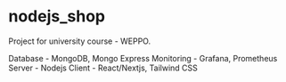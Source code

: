 # nodejs_shop
Project for university course - WEPPO.

Database - MongoDB, Mongo Express
Monitoring - Grafana, Prometheus
Server - Nodejs
Client - React/Nextjs, Tailwind CSS
